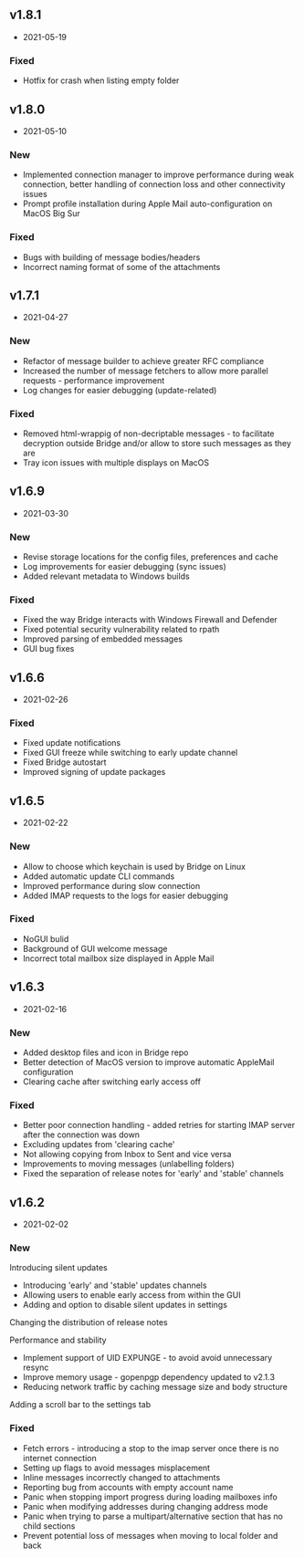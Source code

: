 ## v1.8.1
- 2021-05-19

### Fixed

- Hotfix for crash when listing empty folder

## v1.8.0
- 2021-05-10

### New

- Implemented connection manager to improve performance during weak connection, better handling of connection loss and other connectivity issues
- Prompt profile installation during Apple Mail auto-configuration on MacOS Big Sur

### Fixed

- Bugs with building of message bodies/headers
- Incorrect naming format of some of the attachments 


## v1.7.1
- 2021-04-27

### New

- Refactor of message builder to achieve greater RFC compliance
- Increased the number of message fetchers to allow more parallel requests - performance improvement
- Log changes for easier debugging (update-related)

### Fixed

- Removed html-wrappig of non-decriptable messages - to facilitate decryption outside Bridge and/or allow to store such messages as they are
- Tray icon issues with multiple displays on MacOS


## v1.6.9
- 2021-03-30

### New

- Revise storage locations for the config files, preferences and cache
- Log improvements for easier debugging (sync issues)
- Added relevant metadata to Windows builds

### Fixed

- Fixed the way Bridge interacts with Windows Firewall and Defender
- Fixed potential security vulnerability related to rpath
- Improved parsing of embedded messages
- GUI bug fixes


## v1.6.6
- 2021-02-26

### Fixed

- Fixed update notifications
- Fixed GUI freeze while switching to early update channel
- Fixed Bridge autostart
- Improved signing of update packages

## v1.6.5
- 2021-02-22

### New

- Allow to choose which keychain is used by Bridge on Linux
- Added automatic update CLI commands
- Improved performance during slow connection
- Added IMAP requests to the logs for easier debugging 

### Fixed

- NoGUI bulid
- Background of GUI welcome message
- Incorrect total mailbox size displayed in Apple Mail

## v1.6.3
- 2021-02-16

### New

- Added desktop files and icon in Bridge repo
- Better detection of MacOS version to improve automatic AppleMail configuration
- Clearing cache after switching early access off

### Fixed

- Better poor connection handling - added retries for starting IMAP server after the connection was down
- Excluding updates from 'clearing cache'
- Not allowing copying from Inbox to Sent and vice versa
- Improvements to moving messages (unlabelling folders)
- Fixed the separation of release notes for 'early' and 'stable' channels


## v1.6.2
- 2021-02-02

### New
Introducing silent updates

- Introducing 'early' and 'stable' updates channels
- Allowing users to enable early access from within the GUI
- Adding and option to disable silent updates in settings

Changing the distribution of release notes

Performance and stability

- Implement support of UID EXPUNGE - to avoid avoid unnecessary resync
- Improve memory usage - gopenpgp dependency updated to v2.1.3
- Reducing network traffic by caching message size and body structure

Adding a scroll bar to the settings tab

### Fixed
- Fetch errors - introducing a stop to the imap server once there is no internet connection
- Setting up flags to avoid messages misplacement
- Inline messages incorrectly changed to attachments 
- Reporting bug from accounts with empty account name
- Panic when stopping import progress during loading mailboxes info
- Panic when modifying addresses during changing address mode
- Panic when trying to parse a multipart/alternative section that has no child sections
- Prevent potential loss of messages when moving to local folder and back
